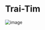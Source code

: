 # Trai-Tim
![image](https://github.com/user-attachments/assets/5b6d4979-e1b2-4848-bac0-24abb8ea94f9)
